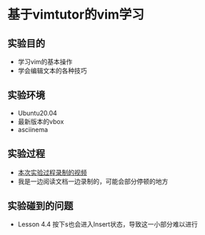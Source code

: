 # 基于vimtutor的vim学习

## 实验目的
* 学习vim的基本操作
* 学会编辑文本的各种技巧

## 实验环境
* Ubuntu20.04
* 最新版本的vbox
* asciinema

## 实验过程
* [本次实验过程录制的视频](https://asciinema.org/~lsw666-gif)
* 我是一边阅读文档一边录制的，可能会部分停顿的地方

## 实验碰到的问题
* Lesson 4.4 按下s也会进入Insert状态，导致这一小部分难以进行
   
